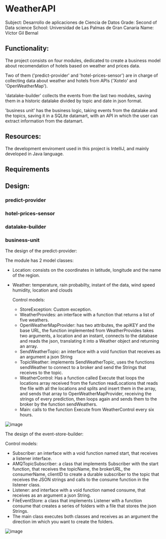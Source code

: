 # WeatherAPI

Subject: Desarrollo de aplicaciones de Ciencia de Datos
Grade: Second of Data science
School: Universidad de Las Palmas de Gran Canaria
Name: Víctor Gil Bernal

## Functionality:

The project consists on four modules, dedicated to create a business model about recomendation of hotels based on weather and prices data.

Two of them ('predict-provider' and 'hotel-prices-sensor') are in charge of collecting data about weather and hotels from APIs ('Xotelo' and 'OpenWeatherMap').

'datalake-builder' collects the events from the last two modules, saving them in a historic datalake divided by topic and date in json format.

'business unit' has the business logic, taking events from the datalake and the topics, saving it in a SQLite datamart, with an API in which the user can extract information from the datamart.

## Resources:

The development enviroment used in this project is IntelliJ, and mainly developed in Java language.

 ## Requirements



## Design:

### predict-provider

### hotel-prices-sensor

### datalake-builder

### business-unit


The design of the predict-provider:

The module has 2 model classes:
- Location: consists on the coordinates in latitude, longitude and the name of the region.
- Weather: temperature, rain probabilty, instant of the data, wind speed humidity, location and clouds

  Control models:
  - StoreException: Custom exception.
  - WeatherProvides: an interface with  a function that returns a list of five weathers.
  - OpenWeatherMapProvider: has two attributes, the apiKEY and the base URL, the function implemented from WeatherProvides takes two arguments, a location and an instant, connects to the database and reads the json, translating it into a Weather object and returning an array.
  - SendWeatherTopic: an interface with a void function that receives as an argument a json String
  - TopicWeather: implements SendWeatherTopic, uses the functions sendWeather to connect to a broker and send the Strings that receives to the topic.
  - WeatherControl: Has a function called Execute that loops the locations array received from the function readLocations that reads the file with all the locations and splits and insert them in the array, and sends that array to OpenWeatherMapProvider, receiving the strings of every prediction, then loops again and sends them to the broker by the function sendWeathers.
  - Main: calls to the function Execute from WeatherControl every six hours.

![image](https://github.com/BeepBoopVictor/WeatherAPI/assets/145380029/ab3d4214-e820-4086-876b-7558611a6b23)

The design of the event-store-builder:

Control models:
  - Subscriber: an interface with a void function named start, that receives a listener interface.
  - AMQTopicSubscriber: a class that implements Subscriber with the start function, that receives the topicName, the brokerURL, the consumerName, clientID to create a durable subscriber to the topic that receives the JSON strings and calls to the consume function in the listener class.
  - Listener: and interface with a void function named consume, that receives as an argument a json String.
  - FileEventStore: a class that implements Listener with a function consume that creates a series of folders with a file that stores the json Strings.
  - The main class executes both classes and receives as an argument the direction im which you want to create the folders.

![image](https://github.com/BeepBoopVictor/WeatherAPI/assets/145380029/c42b689d-f699-425c-a5c2-94c892780120)






